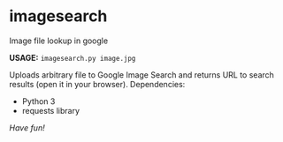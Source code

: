 imagesearch
===========

Image file lookup in google

__USAGE:__
  `imagesearch.py image.jpg`
  
Uploads arbitrary file to Google Image Search and returns URL to search results (open it in your browser).
Dependencies:
* Python 3
* requests library

_Have fun!_
